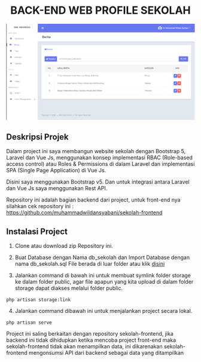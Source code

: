 ## <h1 align="center">BACK-END WEB PROFILE SEKOLAH</h1>

<p align="center"><a href="https://wikoding.netlify.app/" target="_blank"><img src="https://github.com/muhammadwildansyabani/assets/blob/master/Portofolio/sekolah-backend.PNG"></a></p>



## Deskripsi Projek

Dalam project ini saya membangun website sekolah dengan Bootstrap 5, Laravel dan Vue Js, menggunakan konsep implementasi RBAC (Role-based access control) atau Roles & Permissions di dalam Laravel dan implementasi SPA (Single Page Application) di Vue Js.

Disini saya menggunakan Bootstrap v5. Dan untuk integrasi antara Laravel dan Vue Js saya menggunakan Rest API.

Repository ini adalah bagian backend dari project, untuk front-end nya silahkan cek repository ini : 
https://github.com/muhammadwildansyabani/sekolah-frontend


## Instalasi Project

1. Clone atau download zip Repository ini.

2. Buat Database dengan Nama db_sekolah dan Import Database dengan nama db_sekolah.sql
File berada di luar folder atau klik <a href="https://github.com/muhammadwildansyabani/sekolah-backend/blob/master/db_sekolah.sql" target="_blank">disini</a>

3. Jalankan command di bawah ini untuk membuat symlink folder storage ke dalam folder public, agar file apapun yang kita upload di dalam folder storage dapat diakses melalui folder public.
```
php artisan storage:link
```

4. Jalankan command dibawah ini untuk menjalankan project secara lokal.
```
php artisan serve
```

Project ini saling berkaitan dengan repository sekolah-frontend, jika backend ini tidak dihidupkan ketika mencoba project front-end maka sekolah-frontend tidak akan menampilkan data, ini dikarenakan sekolah-frontend mengonsumsi API dari backend sebagai data yang ditampilkan
